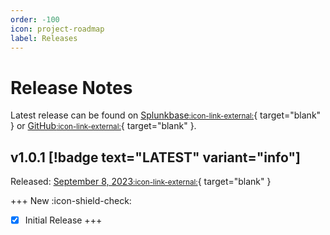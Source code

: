 ```yaml
---
order: -100
icon: project-roadmap
label: Releases
---
```


# Release Notes

Latest release can be found on [Splunkbase<small>:icon-link-external:</small>](https://splunkbase.splunk.com/app/7025){ target="blank" } or [GitHub<small>:icon-link-external:</small>](https://github.com/ZachChristensen28/SA-Rapid7Assets/releases){ target="blank" }.

## v1.0.1 [!badge text="LATEST" variant="info"]

Released: [September 8, 2023<small>:icon-link-external:</small>](https://github.com/ZachChristensen28/SA-Rapid7Assets/releases/tag/v1.0.1){ target="blank" }

+++ New :icon-shield-check:
- [x] Initial Release
+++
